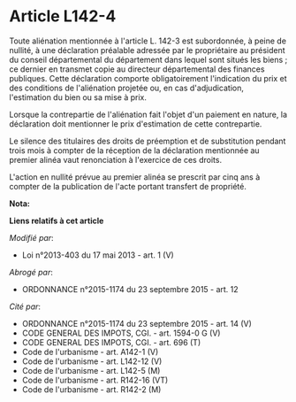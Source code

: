 # Article L142-4

Toute aliénation mentionnée à l'article L. 142-3 est subordonnée, à peine de nullité, à une déclaration préalable adressée
par le propriétaire au président du conseil départemental du département dans lequel sont situés les biens ; ce dernier en
transmet copie au directeur départemental des finances publiques. Cette déclaration comporte obligatoirement l'indication du
prix et des conditions de l'aliénation projetée ou, en cas d'adjudication, l'estimation du bien ou sa mise à prix. 

Lorsque la contrepartie de l'aliénation fait l'objet d'un paiement en nature, la déclaration doit mentionner le prix
d'estimation de cette contrepartie. 

Le silence des titulaires des droits de préemption et de substitution pendant trois mois à compter de la réception de la
déclaration mentionnée au premier alinéa vaut renonciation à l'exercice de ces droits. 

L'action en nullité prévue au premier alinéa se prescrit par cinq ans à compter de la publication de l'acte portant transfert
de propriété.

**Nota:**



**Liens relatifs à cet article**

_Modifié par_:

  - Loi n°2013-403 du 17 mai 2013 - art. 1 (V)

_Abrogé par_:

  - ORDONNANCE n°2015-1174 du 23 septembre 2015 - art. 12

_Cité par_:

  - ORDONNANCE n°2015-1174 du 23 septembre 2015 - art. 14 (V)
  - CODE GENERAL DES IMPOTS, CGI. - art. 1594-0 G (V)
  - CODE GENERAL DES IMPOTS, CGI. - art. 696 (T)
  - Code de l'urbanisme - art. A142-1 (V)
  - Code de l'urbanisme - art. L142-12 (V)
  - Code de l'urbanisme - art. L142-5 (M)
  - Code de l'urbanisme - art. R142-16 (VT)
  - Code de l'urbanisme - art. R142-2 (M)
